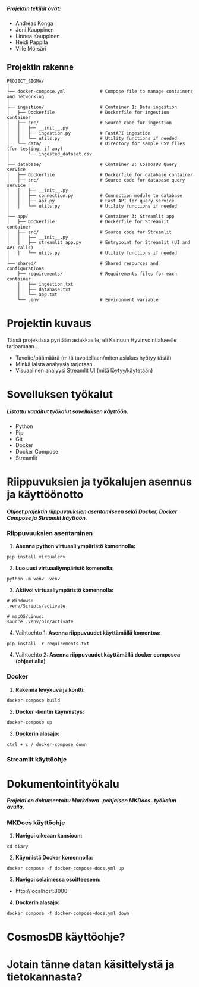 ##### Projektin tekijät ovat:

* Andreas Konga
* Joni Kauppinen
* Linnea Kauppinen
* Heidi Pappila
* Ville Mörsäri

## Projektin rakenne
```
PROJECT_SIGMA/
│
├── docker-compose.yml             # Compose file to manage containers and networking
│
├── ingestion/                     # Container 1: Data ingestion
│   ├── Dockerfile                 # Dockerfile for ingestion container
│   ├── src/                       # Source code for ingestion
│   │   ├── __init__.py
│   │   ├── ingestion.py           # FastAPI ingestion  
│   │   └── utils.py               # Utility functions if needed
│   └── data/                      # Directory for sample CSV files (for testing, if any)
│       └── ingested_dataset.csv
│
├── database/                      # Container 2: CosmosDB Query service
│   ├── Dockerfile                 # Dockerfile for database container
│   ├── src/                       # Source code for database query service
│   │   ├── __init__.py
│   │   ├── connection.py          # Connection module to database
│   │   ├── api.py                 # Fast API for query service
│   │   └── utils.py               # Utility functions if needed
│
├── app/                           # Container 3: Streamlit app
│   ├── Dockerfile                 # Dockerfile for Streamlit container
│   ├── src/                       # Source code for Streamlit
│   │   ├── __init__.py
│   │   ├── streamlit_app.py       # Entrypoint for Streamlit (UI and API calls)
│   │   └── utils.py               # Utility functions if needed
│
└── shared/                        # Shared resources and configurations
    ├── requirements/              # Requirements files for each container
    │   ├── ingestion.txt
    │   ├── database.txt
    │   └── app.txt
    └── .env                       # Environment variable

```   
# Projektin kuvaus

Tässä projektissa pyritään asiakkaalle, eli Kainuun Hyvinvointialueelle tarjoamaan...

- Tavoite/päämäärä (mitä tavoitellaan/miten asiakas hyötyy tästä)
- Minkä laista analyysia tarjotaan
- Visuaalinen analyysi Streamlit UI (mitä löytyy/käytetään)

# Sovelluksen työkalut

##### Listattu vaaditut työkalut sovelluksen käyttöön.

* Python
* Pip
* Git
* Docker
* Docker Compose
* Streamlit

# Riippuvuksien ja työkalujen asennus ja käyttöönotto

##### Ohjeet projektin riippuvuuksien asentamiseen sekä Docker, Docker Compose ja Streamlit käyttöön.

### Riippuvuuksien asentaminen

1. **Asenna python virtuaali ympäristö komennolla:** 
```
pip install virtualenv
```
2. **Luo uusi virtuaaliympäristö komenolla:**
```
python -m venv .venv
```
3. **Aktivoi virtuaaliympäristö komennolla:**
```
# Windows:
.venv/Scripts/activate

# macOS/Linus:
source .venv/bin/activate
```
4. Vaihtoehto 1: **Asenna riippuvuudet käyttämällä komentoa:**
```
pip install -r requirements.txt
```
4. Vaihtoehto 2: **Asenna riippuvuudet käyttämällä docker composea (ohjeet alla)**

### Docker

1. **Rakenna levykuva ja kontti:**
```
docker-compose build
```
2. **Docker -kontin käynnistys:**
```
docker-compose up
```
3. **Dockerin alasajo:**
```
ctrl + c / docker-compose down
```

### Streamlit käyttöohje

# Dokumentointityökalu

##### Projekti on dokumentoitu Markdown -pohjaisen MKDocs -työkalun avulla.

### MKDocs käyttöohje

1. **Navigoi oikeaan kansioon:**
```
cd diary
```

2. **Käynnistä Docker komennolla:**
```
docker compose -f docker-compose-docs.yml up
```
3. **Navigoi selaimessa osoitteeseen:**

* http://localhost:8000

4. **Dockerin alasajo:**
```
docker compose -f docker-compose-docs.yml down
```

# CosmosDB käyttöohje?

# Jotain tänne datan käsittelystä ja tietokannasta?

